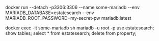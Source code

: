 docker run --detach -p3306:3306 --name some-mariadb --env MARIADB_DATABASE=estatesearch --env MARIADB_ROOT_PASSWORD=my-secret-pw  mariadb:latest

docker exec -it some-mariadb sh
mariadb -u root -p
use estatesearch;
show tables;
select * from estatesearch;
delete from property;